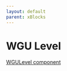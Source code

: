 ```yaml
---
layout: default
parent: xBlocks
---
```


# WGU Level

[WGULevel component](https://westerngovernorsuniversity.sharepoint.com/sites/WGUx2/SitePages/Other-Advanced-Components-(Revised).aspx#wgulevel)
